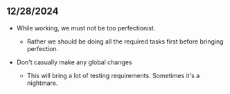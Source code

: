 ## 12/28/2024
- While working, we must not be too perfectionist.
  -  Rather we should be doing all the required tasks first before bringing perfection. 

- Don't casually make any global changes
  - This will bring a lot of testing requirements. Sometimes it's a nightmare.